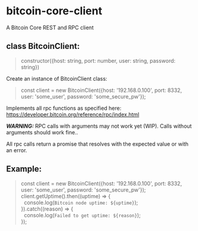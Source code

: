 # bitcoin-core-client
A Bitcoin Core REST and RPC client

## class BitcoinClient:  
  
> constructor({host: string, port: number, user: string, password: string})  
  
Create an instance of BitcoinClient class:  
> const client = new BitcoinClient({host: '192.168.0.100', port: 8332, user: 'some_user', password: 'some_secure_pw'});  
  
Implements all rpc functions as specified here: https://developer.bitcoin.org/reference/rpc/index.html  

***WARNING:*** RPC calls with arguments may not work yet (WIP). Calls without arguments should work fine..  

All rpc calls return a promise that resolves with the expected value or with an error.  

## Example:  

> const client = new BitcoinClient({host: '192.168.0.100', port: 8332, user: 'some_user', password: 'some_secure_pw'});  
> client.getUptime().then((uptime) => {  
> &nbsp;&nbsp;console.log(`Bitcoin node uptime: ${uptime}`);  
> }).catch((reason) => {  
> &nbsp;&nbsp;console.log(`Failed to get uptime: ${reason}`);  
> });  